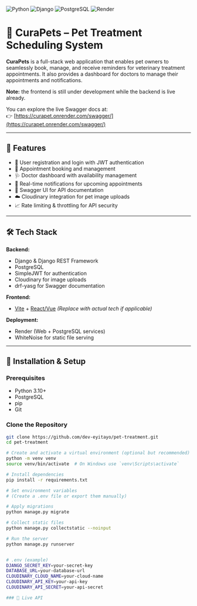 ![Python](https://img.shields.io/badge/python-3.10%2B-blue)
![Django](https://img.shields.io/badge/django-5.1-green)
![PostgreSQL](https://img.shields.io/badge/postgresql-%23336791.svg?&logo=postgresql&logoColor=white)
![Render](https://img.shields.io/badge/hosted%20on-Render-5a3cc4)

# 🐾 CuraPets – Pet Treatment Scheduling System

**CuraPets** is a full-stack web application that enables pet owners to seamlessly book, manage, and receive reminders for veterinary treatment appointments. It also provides a dashboard for doctors to manage their appointments and notifications.

**Note:** the frontend is still under development while the backend is live already.

You can explore the live Swagger docs at:  
👉 [https://curapet.onrender.com/swagger/](https://curapet.onrender.com/swagger/)


---

## 🚀 Features

- 🐶 User registration and login with JWT authentication
- 📅 Appointment booking and management
- 🩺 Doctor dashboard with availability management
- 🔔 Real-time notifications for upcoming appointments
- 📃 Swagger UI for API documentation
- ☁️ Cloudinary integration for pet image uploads
- 📈 Rate limiting & throttling for API security

---

## 🛠️ Tech Stack

**Backend:**
- Django & Django REST Framework
- PostgreSQL
- SimpleJWT for authentication
- Cloudinary for image uploads
- drf-yasg for Swagger documentation

**Frontend:**
- [Vite](https://vitejs.dev/) + [React/Vue](#) *(Replace with actual tech if applicable)*

**Deployment:**
- Render (Web + PostgreSQL services)
- WhiteNoise for static file serving

---

## 🔧 Installation & Setup

### Prerequisites

- Python 3.10+
- PostgreSQL
- pip
- Git

### Clone the Repository

```bash
git clone https://github.com/dev-eyitayo/pet-treatment.git
cd pet-treatment

# Create and activate a virtual environment (optional but recommended)
python -m venv venv
source venv/bin/activate  # On Windows use `venv\Scripts\activate`

# Install dependencies
pip install -r requirements.txt

# Set environment variables
# (Create a .env file or export them manually)

# Apply migrations
python manage.py migrate

# Collect static files
python manage.py collectstatic --noinput

# Run the server
python manage.py runserver


# .env (example)
DJANGO_SECRET_KEY=your-secret-key
DATABASE_URL=your-database-url
CLOUDINARY_CLOUD_NAME=your-cloud-name
CLOUDINARY_API_KEY=your-api-key
CLOUDINARY_API_SECRET=your-api-secret

### 🔗 Live API



